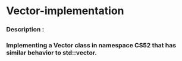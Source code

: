 # Vector-implementation
 
 ### Description : 
 ### Implementing a Vector class in namespace CS52 that has similar behavior to std::vector.

